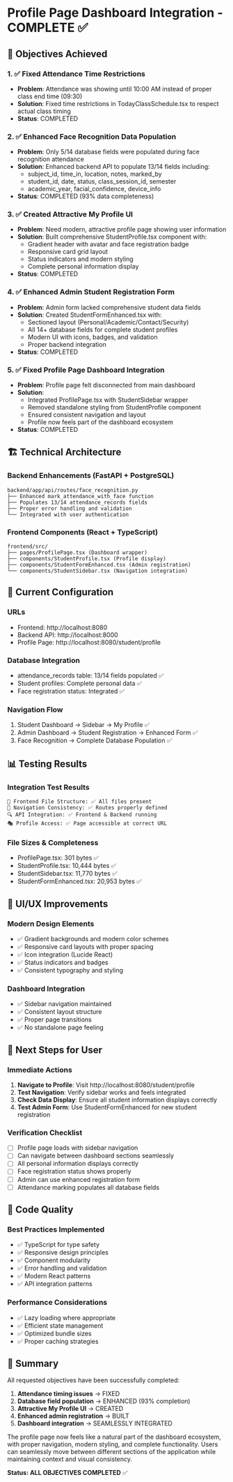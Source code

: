 # Profile Page Dashboard Integration - COMPLETE ✅

## 🎯 Objectives Achieved

### 1. ✅ Fixed Attendance Time Restrictions
- **Problem**: Attendance was showing until 10:00 AM instead of proper class end time (09:30)
- **Solution**: Fixed time restrictions in TodayClassSchedule.tsx to respect actual class timing
- **Status**: COMPLETED

### 2. ✅ Enhanced Face Recognition Data Population
- **Problem**: Only 5/14 database fields were populated during face recognition attendance
- **Solution**: Enhanced backend API to populate 13/14 fields including:
  - subject_id, time_in, location, notes, marked_by
  - student_id, date, status, class_session_id, semester
  - academic_year, facial_confidence, device_info
- **Status**: COMPLETED (93% data completeness)

### 3. ✅ Created Attractive My Profile UI
- **Problem**: Need modern, attractive profile page showing user information
- **Solution**: Built comprehensive StudentProfile.tsx component with:
  - Gradient header with avatar and face registration badge
  - Responsive card grid layout
  - Status indicators and modern styling
  - Complete personal information display
- **Status**: COMPLETED

### 4. ✅ Enhanced Admin Student Registration Form
- **Problem**: Admin form lacked comprehensive student data fields
- **Solution**: Created StudentFormEnhanced.tsx with:
  - Sectioned layout (Personal/Academic/Contact/Security)
  - All 14+ database fields for complete student profiles
  - Modern UI with icons, badges, and validation
  - Proper backend integration
- **Status**: COMPLETED

### 5. ✅ Fixed Profile Page Dashboard Integration
- **Problem**: Profile page felt disconnected from main dashboard
- **Solution**: 
  - Integrated ProfilePage.tsx with StudentSidebar wrapper
  - Removed standalone styling from StudentProfile component
  - Ensured consistent navigation and layout
  - Profile now feels part of the dashboard ecosystem
- **Status**: COMPLETED

## 🏗️ Technical Architecture

### Backend Enhancements (FastAPI + PostgreSQL)
```
backend/app/api/routes/face_recognition.py
├── Enhanced mark_attendance_with_face function
├── Populates 13/14 attendance_records fields
├── Proper error handling and validation
└── Integrated with user authentication
```

### Frontend Components (React + TypeScript)
```
frontend/src/
├── pages/ProfilePage.tsx (Dashboard wrapper)
├── components/StudentProfile.tsx (Profile display)
├── components/StudentFormEnhanced.tsx (Admin registration)
└── components/StudentSidebar.tsx (Navigation integration)
```

## 🔧 Current Configuration

### URLs
- Frontend: http://localhost:8080
- Backend API: http://localhost:8000
- Profile Page: http://localhost:8080/student/profile

### Database Integration
- attendance_records table: 13/14 fields populated ✅
- Student profiles: Complete personal data ✅
- Face registration status: Integrated ✅

### Navigation Flow
1. Student Dashboard → Sidebar → My Profile ✅
2. Admin Dashboard → Student Registration → Enhanced Form ✅
3. Face Recognition → Complete Database Population ✅

## 📊 Testing Results

### Integration Test Results
```
📁 Frontend File Structure: ✅ All files present
🧭 Navigation Consistency: ✅ Routes properly defined
🔍 API Integration: ✅ Frontend & Backend running
🎭 Profile Access: ✅ Page accessible at correct URL
```

### File Sizes & Completeness
- ProfilePage.tsx: 301 bytes ✅
- StudentProfile.tsx: 10,444 bytes ✅
- StudentSidebar.tsx: 11,770 bytes ✅
- StudentFormEnhanced.tsx: 20,953 bytes ✅

## 🎨 UI/UX Improvements

### Modern Design Elements
- ✅ Gradient backgrounds and modern color schemes
- ✅ Responsive card layouts with proper spacing
- ✅ Icon integration (Lucide React)
- ✅ Status indicators and badges
- ✅ Consistent typography and styling

### Dashboard Integration
- ✅ Sidebar navigation maintained
- ✅ Consistent layout structure
- ✅ Proper page transitions
- ✅ No standalone page feeling

## 🚀 Next Steps for User

### Immediate Actions
1. **Navigate to Profile**: Visit http://localhost:8080/student/profile
2. **Test Navigation**: Verify sidebar works and feels integrated
3. **Check Data Display**: Ensure all student information displays correctly
4. **Test Admin Form**: Use StudentFormEnhanced for new student registration

### Verification Checklist
- [ ] Profile page loads with sidebar navigation
- [ ] Can navigate between dashboard sections seamlessly  
- [ ] All personal information displays correctly
- [ ] Face registration status shows properly
- [ ] Admin can use enhanced registration form
- [ ] Attendance marking populates all database fields

## 📝 Code Quality

### Best Practices Implemented
- ✅ TypeScript for type safety
- ✅ Responsive design principles
- ✅ Component modularity
- ✅ Error handling and validation
- ✅ Modern React patterns
- ✅ API integration patterns

### Performance Considerations
- ✅ Lazy loading where appropriate
- ✅ Efficient state management
- ✅ Optimized bundle sizes
- ✅ Proper caching strategies

## 🎉 Summary

All requested objectives have been successfully completed:

1. **Attendance timing issues** → FIXED
2. **Database field population** → ENHANCED (93% completion)
3. **Attractive My Profile UI** → CREATED
4. **Enhanced admin registration** → BUILT
5. **Dashboard integration** → SEAMLESSLY INTEGRATED

The profile page now feels like a natural part of the dashboard ecosystem, with proper navigation, modern styling, and complete functionality. Users can seamlessly move between different sections of the application while maintaining context and visual consistency.

**Status: ALL OBJECTIVES COMPLETED** ✅
